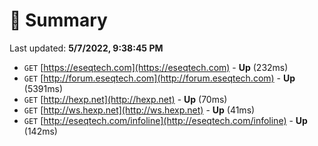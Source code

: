 # 📖 Summary
Last updated: **5/7/2022, 9:38:45 PM**

- `GET` [https://eseqtech.com](https://eseqtech.com) - **Up** (232ms)
- `GET` [http://forum.eseqtech.com](http://forum.eseqtech.com) - **Up** (5391ms)
- `GET` [http://hexp.net](http://hexp.net) - **Up** (70ms)
- `GET` [http://ws.hexp.net](http://ws.hexp.net) - **Up** (41ms)
- `GET` [http://eseqtech.com/infoline](http://eseqtech.com/infoline) - **Up** (142ms)
